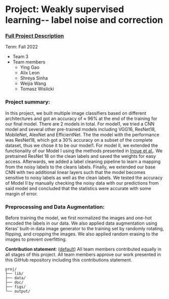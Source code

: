 # Project: Weakly supervised learning-- label noise and correction


### [Full Project Description](doc/project3_desc.md)

Term: Fall 2022

+ Team 3
+ Team members
	+ Ying Gao 
	+ Alix Leon
	+ Shreya Sinha
	+ Weijia Wang
	+ Tomasz Wislicki

### Project summary: 

In this project, we built multiple image classifiers based on different architectures and got an accuracy of $\approx$ 96% at the end of the training for our final model.
There are 2 models in total. For model1, we tried a CNN model and several other pre-trained models including VGG16, ResNet18, MobileNet, AlexNet and EfficientNet. The the model with the performance was ResNet18, which got a 30% accuracy on a subset of the complete dataset, thus we chose it to be our model1. For model II, we extended the functionality of our Model I using the methods presented in [Inoue et al.](https://openaccess.thecvf.com/content_ICCV_2017_workshops/papers/w32/Inoue_Multi-Label_Fashion_Image_ICCV_2017_paper.pdf). We pretrained ResNet 18 on the clean labels and saved the weights for easy access. Afterwards, we added a label cleaning pipeline to learn a mapping from the noisy labels to the cleans labels. Finally, we extended our base CNN with two additional linear layers such that the model becomes sensitive to noisy labels as well as the clean labels. We tested the accuracy of Model II by manually checking the noisy data with our predictions from said model and concluded that the statistics were accurate with some margin of error.

### Preprocessing and Data Augmentation:
Before training the model, we first normalized the images and one-hot encoded the labels in our data. We also applied data augmentation using Keras' built-in data image generator to the training set by randomly rotating, flipping, and cropping the images. We also applied random erasing to the images to prevent overfitting.
	
**Contribution statement**: ([default](doc/a_note_on_contributions.md)) All team members contributed equally in all stages of this project. All team members approve our work presented in this GitHub repository including this contributions statement. 

```
proj/
├── lib/
├── data/
├── doc/
├── figs/
└── output/
```

